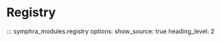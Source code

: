 # Registry

::: symphra_modules.registry
    options:
      show_source: true
      heading_level: 2